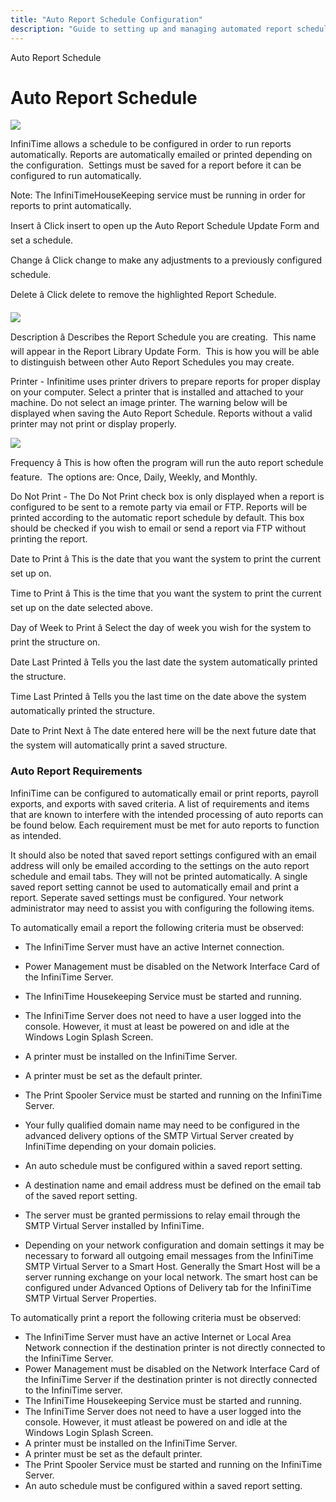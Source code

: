 ```yaml
---
title: "Auto Report Schedule Configuration"
description: "Guide to setting up and managing automated report schedules in InfiniTime, including creation, modification, and deletion of report schedules with email and printing options."
---
```


Auto Report Schedule

# Auto Report Schedule

![](/img/rep9.gif)

InfiniTime allows a schedule to be configured in order to run reports automatically. Reports are automatically emailed or printed depending on the configuration.  Settings must be saved for a report before it can be configured to run automatically.

Note: The InfiniTimeHouseKeeping service must be running in order for reports to print automatically.

Insert â Click insert to open up the Auto Report Schedule Update Form and set a schedule.

Change â Click change to make any adjustments to a previously configured schedule.

Delete â Click delete to remove the highlighted Report Schedule.

![](/img/ValidPrinter.gif)

Description â Describes the Report Schedule you are creating.  This name will appear in the Report Library Update Form.  This is how you will be able to distinguish between other Auto Report Schedules you may create.

Printer - Infinitime uses printer drivers to prepare reports for proper display on your computer. Select a printer that is installed and attached to your machine. Do not select an image printer. The warning below will be displayed when saving the Auto Report Schedule. Reports without a valid printer may not print or display properly.

![](/img/CH10AutoReports.gif)

Frequency â This is how often the program will run the auto report schedule feature.  The options are: Once, Daily, Weekly, and Monthly.

Do Not Print - The Do Not Print check box is only displayed when a report is configured to be sent to a remote party via email or FTP. Reports will be printed according to the automatic report schedule by default. This box should be checked if you wish to email or send a report via FTP without printing the report.

Date to Print â This is the date that you want the system to print the current set up on.

Time to Print â This is the time that you want the system to print the current set up on the date selected above.

Day of Week to Print â Select the day of week you wish for the system to print the structure on.

Date Last Printed â Tells you the last date the system automatically printed the structure.

Time Last Printed â Tells you the last time on the date above the system automatically printed the structure.

Date to Print Next â The date entered here will be the next future date that the system will automatically print a saved structure.

### Auto Report Requirements

InfiniTime can be configured to automatically email or print reports, payroll exports, and exports with saved criteria. A list of requirements and items that are known to interfere with the intended processing of auto reports can be found below. Each requirement must be met for auto reports to function as intended.

It should also be noted that saved report settings configured with an email address will only be emailed according to the settings on the auto report schedule and email tabs. They will not be printed automatically. A single saved report setting cannot be used to automatically email and print a report. Seperate saved settings must be configured. Your network administrator may need to assist you with configuring the following items.

To automatically email a report the following criteria must be observed:

- The InfiniTime Server must have an active Internet connection.
- Power Management must be disabled on the Network Interface Card of the InfiniTime Server.
- The InfiniTime Housekeeping Service must be started and running.
- The InfiniTime Server does not need to have a user logged into the console. However, it must at least be powered on and idle at the Windows Login Splash Screen.
- A printer must be installed on the InfiniTime Server.
- A printer must be set as the default printer.
- The Print Spooler Service must be started and running on the InfiniTime Server.
- Your fully qualified domain name may need to be configured in the advanced delivery options of the SMTP Virtual Server created by InfiniTime depending on your domain policies.
- An auto schedule must be configured within a saved report setting.
- A destination name and email address must be defined on the email tab of the saved report setting.
- The server must be granted permissions to relay email through the SMTP Virtual Server installed by InfiniTime.

- Depending on your network configuration and domain settings it may be necessary to forward all outgoing email messages from the InfiniTime SMTP Virtual Server to a Smart Host. Generally the Smart Host will be a server running exchange on your local network. The smart host can be configured under Advanced Options of Delivery tab for the InfiniTime SMTP Virtual Server Properties.

To automatically print a report the following criteria must be observed:

- The InfiniTime Server must have an active Internet or Local Area Network connection if the destination printer is not directly connected to the InfiniTime Server.
- Power Management must be disabled on the Network Interface Card of the InfiniTime Server if the destination printer is not directly connected to the InfiniTime server.
- The InfiniTime Housekeeping Service must be started and running.
- The InfiniTime Server does not need to have a user logged into the console. However, it must atleast be powered on and idle at the Windows Login Splash Screen.
- A printer must be installed on the InfiniTime Server.
- A printer must be set as the default printer.
- The Print Spooler Service must be started and running on the InfiniTime Server.
- An auto schedule must be configured within a saved report setting.
